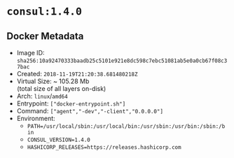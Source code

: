 # `consul:1.4.0`

## Docker Metadata

- Image ID: `sha256:10a92470333baadb25c5101e921e8dc598c7ebc51081ab5e0a0cb67f08c37bac`
- Created: `2018-11-19T21:20:38.681480218Z`
- Virtual Size: ~ 105.28 Mb  
  (total size of all layers on-disk)
- Arch: `linux`/`amd64`
- Entrypoint: `["docker-entrypoint.sh"]`
- Command: `["agent","-dev","-client","0.0.0.0"]`
- Environment:
  - `PATH=/usr/local/sbin:/usr/local/bin:/usr/sbin:/usr/bin:/sbin:/bin`
  - `CONSUL_VERSION=1.4.0`
  - `HASHICORP_RELEASES=https://releases.hashicorp.com`
